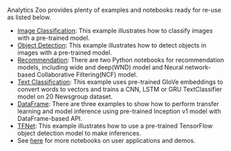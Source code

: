 Analytics Zoo provides plenty of examples and notebooks ready for re-use as listed below.

* [Image Classification](https://github.com/intel-analytics/analytics-zoo/tree/master/pyzoo/zoo/examples/imageclassification): This example illustrates how to classify images with a pre-trained model.
* [Object Detection](https://github.com/intel-analytics/analytics-zoo/tree/master/pyzoo/zoo/examples/objectdetection): This example illustrates how to detect objects in images with a pre-trained model.
* [Recommendation](https://github.com/intel-analytics/analytics-zoo/tree/master/apps/recommendation): There are two Python notebooks for recommendation models, including wide and deep(WND) model and Neural network-based Collaborative Filtering(NCF) model.
* [Text Classification](https://github.com/intel-analytics/analytics-zoo/tree/master/pyzoo/zoo/examples/textclassification): This example uses pre-trained GloVe embeddings to convert words to vectors and trains a CNN, LSTM or GRU TextClassifier model on 20 Newsgroup dataset.
* [DataFrame](https://github.com/intel-analytics/analytics-zoo/tree/master/pyzoo/zoo/examples/nnframes): There are three examples to show how to perform transfer learning and model inference using pre-trained Inception v1 model with DataFrame-based API.
* [TFNet](https://github.com/intel-analytics/analytics-zoo/tree/master/pyzoo/zoo/examples/tfnet): This example illustrates how to use a pre-trained TensorFlow object detection model to make inferences.
* See [here](../ProgrammingGuide/usercases-overview.md) for more notebooks on user applications and demos.
